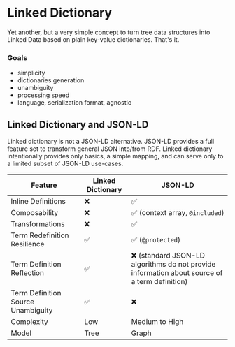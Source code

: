 # Linked Dictionary

Yet another, but a very simple concept to turn tree data structures into Linked Data based on plain key-value dictionaries. That's it.

### Goals
 * simplicity
 * dictionaries generation
 * unambiguity
 * processing speed
 * language, serialization format, agnostic


## Linked Dictionary and JSON-LD

Linked dictionary is not a JSON-LD alternative. JSON-LD provides a full feature set to transform general JSON into/from RDF. Linked dictionary intentionally provides only basics, a simple mapping, and can serve only to a limited subset of JSON-LD use-cases.

| Feature | Linked Dictionary | JSON-LD |
| --- | --- | --- |
| Inline Definitions | ❌ | ✅ |
| Composability | ❌ |  ✅  (context array, `@included`) | 
| Transformations | ❌ |  ✅  |
| Term Redefinition Resilience |  ✅  |  ✅ (`@protected`) |
| Term Definition Reflection | ✅ | ❌ (standard JSON-LD algorithms do not provide information about source of a term definition) |
| Term Definition Source Unambiguity  | ✅ | ❌ |
| Complexity | Low | Medium to High |
| Model  | Tree | Graph |



